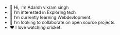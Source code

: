- 👋 Hi, I’m Adarsh vikram singh
- 👀 I’m interested in Exploring tech
- 🌱 I’m currently learning Webdevlopment.
- 🤝 I’m looking to collaborate on open source projects.
- ❤️ I love watching  cricket.
  


<!---
adarshv0310/adarshv0310 is a ✨ special ✨ repository because its `README.md` (this file) appears on your GitHub profile.
You can click the Preview link to take a look at your changes.
--->
